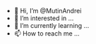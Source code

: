 - 👋 Hi, I’m @MutinAndrei
- 👀 I’m interested in ...
- 🌱 I’m currently learning ...
- 📫 How to reach me ...

<!---
MutinAndrei/MutinAndrei is a ✨ special ✨ repository because its `README.md` (this file) appears on your GitHub profile.
You can click the Preview link to take a look at your changes.
--->

